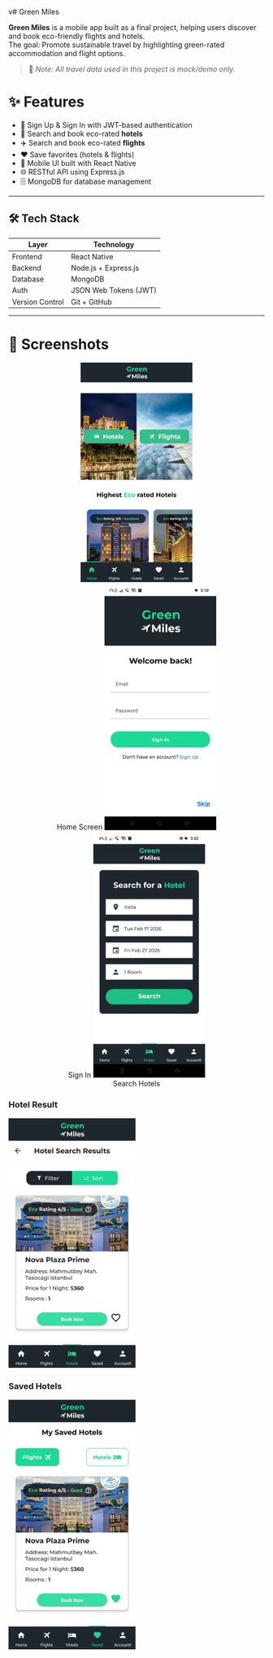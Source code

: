 v# Green Miles

**Green Miles** is a mobile app built as a final project, helping users discover and book eco-friendly flights and hotels.  
The goal: Promote sustainable travel by highlighting green-rated accommodation and flight options.

> 📌 *Note: All travel data used in this project is mock/demo only.*

# ✨ Features
- 🔐 Sign Up & Sign In with JWT-based authentication
- 🏨 Search and book eco-rated **hotels**
- ✈️ Search and book eco-rated **flights**
- ❤️ Save favorites (hotels & flights)
- 📱 Mobile UI built with React Native
- 🌐 RESTful API using Express.js
- 🗄️ MongoDB for database management

---

## 🛠️ Tech Stack
| Layer     | Technology                  |
|-----------|-----------------------------|
| Frontend  | React Native                |
| Backend   | Node.js + Express.js        |
| Database  | MongoDB                     |
| Auth      | JSON Web Tokens (JWT)       |
| Version Control | Git + GitHub          |

---

 # 📸 Screenshots
 
<p align="center">
  <img src="./client/src/images/preview/HomePage.jpg" alt="Home" width="220"/><br>Home Screen
  <img src="./client/src/images/preview/Sign in.jpg" alt="Sign In" width="220"/><br>Sign In
  <img src="./client/src/images/preview/Hotel Search.jpg" alt="Hotel Search" width="220"/><br>Search Hotels
</p>


### Hotel Result
<img src="./client/src/images/preview/Found hotels.jpg" alt="Home" width="250"/>

### Saved Hotels
<img src="./client/src/images/preview/Saved.jpg" alt="Home" width="250"/>
